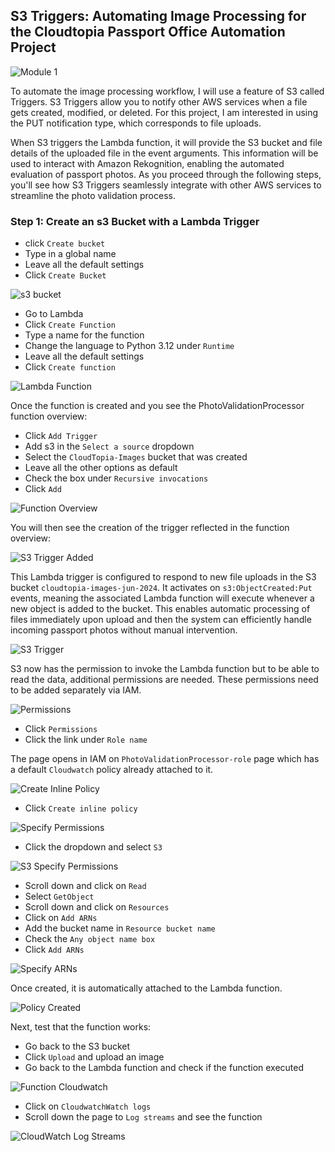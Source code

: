 ## S3 Triggers: Automating Image Processing for the Cloudtopia Passport Office Automation Project

![Module 1](/assets/ct-lambda.png)

To automate the image processing workflow, I will use a feature of S3 called Triggers. S3 Triggers allow you to notify other AWS services when a file gets created, modified, or deleted. For this project, I am interested in using the PUT notification type, which corresponds to file uploads.

When S3 triggers the Lambda function, it will provide the S3 bucket and file details of the uploaded file in the event arguments. This information will be used to interact with Amazon Rekognition, enabling the automated evaluation of passport photos. As you proceed through the following steps, you'll see how S3 Triggers seamlessly integrate with other AWS services to streamline the photo validation process.

### Step 1: Create an s3 Bucket with a Lambda Trigger

* click `Create bucket`
* Type in a global name
* Leave all the default settings
* Click `Create Bucket`

![s3 bucket](/assets/s3-bucket.png)

* Go to Lambda 
* Click `Create Function`
* Type a name for the function
* Change the language to Python 3.12 under `Runtime`
* Leave all the default settings
* Click `Create function`

![Lambda Function](/assets/lambda-function.png)

Once the function is created and you see the PhotoValidationProcessor function overview:

* Click `Add Trigger`
* Add s3 in the `Select a source` dropdown
* Select the `CloudTopia-Images` bucket that was created
* Leave all the other options as default
* Check the box under `Recursive invocations`
* Click `Add`

![Function Overview](/assets/PhotoValidtionProcessor-function.png)

You will then see the creation of the trigger reflected in the function overview:

![S3 Trigger Added](/assets/function-s3-added.png)

This Lambda trigger is configured to respond to new file uploads in the S3 bucket `cloudtopia-images-jun-2024`. It activates on `s3:ObjectCreated:Put` events, meaning the associated Lambda function will execute whenever a new object is added to the bucket. This enables automatic processing of files immediately upon upload and then the system can efficiently handle incoming passport photos without manual intervention.

![S3 Trigger](/assets/Triggers-s3.png)

S3 now has the permission to invoke the Lambda function but to be able to read the data, additional permissions are needed. These permissions need to be added separately via IAM. 

![Permissions](/assets/permissions.png)

* Click `Permissions`
* Click the link under `Role name`

The page opens in IAM on `PhotoValidationProcessor-role` page which has a default `Cloudwatch` policy already attached to it. 

![Create Inline Policy](/assets/inline-policy.png)

* Click `Create inline policy`

![Specify Permissions](/assets/specify-permissions.png)

* Click the dropdown and select `S3`

![S3 Specify Permissions](/assets/s3-specify.png)

* Scroll down and click on `Read`
* Select `GetObject`
* Scroll down and click on `Resources`
* Click on `Add ARNs`
* Add the bucket name in `Resource bucket name`
* Check the `Any object name box`
* Click `Add ARNs`

![Specify ARNs](/assets/specify-arn.png)

Once created, it is automatically attached to the Lambda function. 

![Policy Created](/assets/policy-created.png)

Next, test that the function works:

* Go back to the S3 bucket
* Click `Upload` and upload an image
* Go back to the Lambda function and check if the function executed

![Function Cloudwatch](/assets/function-cw.png)

* Click on `CloudwatchWatch logs`
* Scroll down the page to `Log streams` and see the function

![CloudWatch Log Streams](/assets/cw-logs.png)







